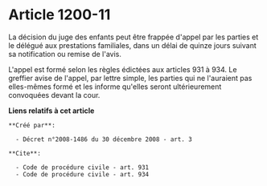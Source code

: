 # Article 1200-11

La décision du juge des enfants peut être frappée d'appel par les parties et le délégué aux prestations familiales, dans un
délai de quinze jours suivant sa notification ou remise de l'avis.

L'appel est formé selon les règles édictées aux articles 931 à 934. Le greffier avise de l'appel, par lettre simple, les
parties qui ne l'auraient pas elles-mêmes formé et les informe qu'elles seront ultérieurement convoquées devant la cour.

**Liens relatifs à cet article**

	**Créé par**:

	  - Décret n°2008-1486 du 30 décembre 2008 - art. 3

	**Cite**:

	  - Code de procédure civile - art. 931
	  - Code de procédure civile - art. 934
